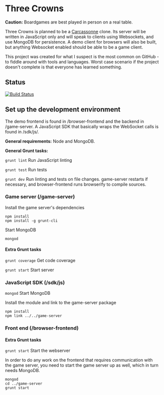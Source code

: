 # Three Crowns

**Caution:** Boardgames are best played in person on a real table.

Three Crowns is planned to be a [Carcassonne](http://boardgamegeek.com/boardgame/822/) clone. Its server will be written in JavaScript only and will speak to clients using Websockets, and use MongoDB for persistence. A demo client for browsers will also be built, but anything Websocket enabled should be able to be a game client.

This project was created for what I suspect is the most common on GitHub - to fiddle around with tools and languages. Worst case scenario if the project doesn't complete is that everyone has learned something.

## Status
[![Build Status](https://travis-ci.org/thelinmichael/three-crowns.png?branch=master)](https://travis-ci.org/thelinmichael/three-crowns)

## Set up the development environment

The demo frontend is found in /browser-frontend and the backend in /game-server. A JavaScript SDK that basically wraps the WebSocket calls is found in /sdk/js/.

**General requirements:** Node and MongoDB.

**General Grunt tasks:**

`grunt lint` Run JavaScript linting

`grunt test` Run tests

`grunt dev`  Run linting and tests on file changes. game-server restarts if necessary, and browser-frontend runs browserify to compile sources.

### Game server (/game-server)

Install the game server's dependencies
```
npm install
npm install -g grunt-cli
```

Start MongoDB
```
mongod
```

#### Extra Grunt tasks

`grunt coverage` Get code coverage

`grunt start` Start server


### JavaScript SDK (/sdk/js)

`mongod` Start MongoDB

Install the module and link to the game-server package
```
npm install
npm link ../../game-server
```

### Front end (/browser-frontend)

#### Extra Grunt tasks

`grunt start` Start the webserver

In order to do any work on the frontend that requires communication with the game server, you need to start the game server up as well, which in turn needs MongoDB.
```
mongod
cd ../game-server
grunt start
```